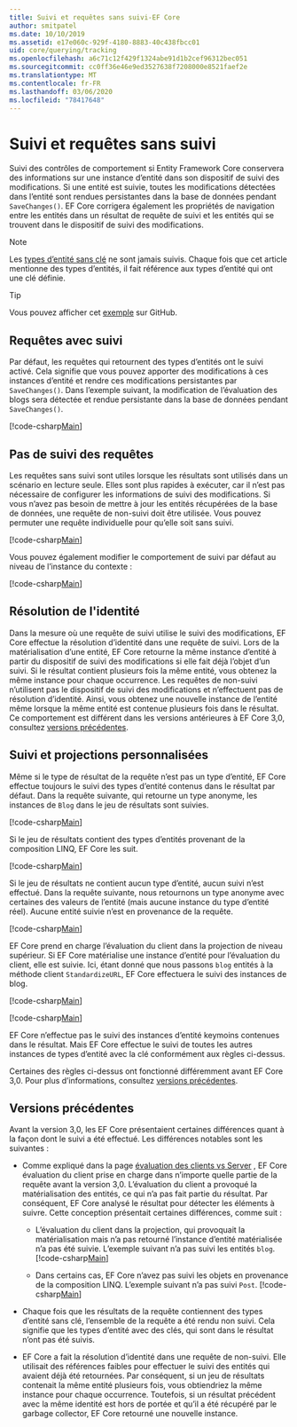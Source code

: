 ```yaml
---
title: Suivi et requêtes sans suivi-EF Core
author: smitpatel
ms.date: 10/10/2019
ms.assetid: e17e060c-929f-4180-8883-40c438fbcc01
uid: core/querying/tracking
ms.openlocfilehash: a6c71c12f429f1324abe91d1b2cef96312bec051
ms.sourcegitcommit: cc0ff36e46e9ed3527638f7208000e8521faef2e
ms.translationtype: MT
ms.contentlocale: fr-FR
ms.lasthandoff: 03/06/2020
ms.locfileid: "78417648"
---
```

# <a name="tracking-vs-no-tracking-queries"></a>Suivi et requêtes sans suivi

Suivi des contrôles de comportement si Entity Framework Core conservera des informations sur une instance d’entité dans son dispositif de suivi des modifications. Si une entité est suivie, toutes les modifications détectées dans l’entité sont rendues persistantes dans la base de données pendant `SaveChanges()`. EF Core corrigera également les propriétés de navigation entre les entités dans un résultat de requête de suivi et les entités qui se trouvent dans le dispositif de suivi des modifications.

> [!NOTE]
> Les [types d’entité sans clé](xref:core/modeling/keyless-entity-types) ne sont jamais suivis. Chaque fois que cet article mentionne des types d’entités, il fait référence aux types d’entité qui ont une clé définie.

> [!TIP]  
> Vous pouvez afficher cet [exemple](https://github.com/dotnet/EntityFramework.Docs/tree/master/samples/core/Querying) sur GitHub.

## <a name="tracking-queries"></a>Requêtes avec suivi

Par défaut, les requêtes qui retournent des types d’entités ont le suivi activé. Cela signifie que vous pouvez apporter des modifications à ces instances d’entité et rendre ces modifications persistantes par `SaveChanges()`. Dans l’exemple suivant, la modification de l’évaluation des blogs sera détectée et rendue persistante dans la base de données pendant `SaveChanges()`.

[!code-csharp[Main](../../../samples/core/Querying/Tracking/Sample.cs#Tracking)]

## <a name="no-tracking-queries"></a>Pas de suivi des requêtes

Les requêtes sans suivi sont utiles lorsque les résultats sont utilisés dans un scénario en lecture seule. Elles sont plus rapides à exécuter, car il n’est pas nécessaire de configurer les informations de suivi des modifications. Si vous n’avez pas besoin de mettre à jour les entités récupérées de la base de données, une requête de non-suivi doit être utilisée. Vous pouvez permuter une requête individuelle pour qu’elle soit sans suivi.

[!code-csharp[Main](../../../samples/core/Querying/Tracking/Sample.cs#NoTracking)]

Vous pouvez également modifier le comportement de suivi par défaut au niveau de l’instance du contexte :

[!code-csharp[Main](../../../samples/core/Querying/Tracking/Sample.cs#ContextDefaultTrackingBehavior)]

## <a name="identity-resolution"></a>Résolution de l'identité

Dans la mesure où une requête de suivi utilise le suivi des modifications, EF Core effectue la résolution d’identité dans une requête de suivi. Lors de la matérialisation d’une entité, EF Core retourne la même instance d’entité à partir du dispositif de suivi des modifications si elle fait déjà l’objet d’un suivi. Si le résultat contient plusieurs fois la même entité, vous obtenez la même instance pour chaque occurrence. Les requêtes de non-suivi n’utilisent pas le dispositif de suivi des modifications et n’effectuent pas de résolution d’identité. Ainsi, vous obtenez une nouvelle instance de l’entité même lorsque la même entité est contenue plusieurs fois dans le résultat. Ce comportement est différent dans les versions antérieures à EF Core 3,0, consultez [versions précédentes](#previous-versions).

## <a name="tracking-and-custom-projections"></a>Suivi et projections personnalisées

Même si le type de résultat de la requête n’est pas un type d’entité, EF Core effectue toujours le suivi des types d’entité contenus dans le résultat par défaut. Dans la requête suivante, qui retourne un type anonyme, les instances de `Blog` dans le jeu de résultats sont suivies.

[!code-csharp[Main](../../../samples/core/Querying/Tracking/Sample.cs#CustomProjection1)]

Si le jeu de résultats contient des types d’entités provenant de la composition LINQ, EF Core les suit.

[!code-csharp[Main](../../../samples/core/Querying/Tracking/Sample.cs#CustomProjection2)]

Si le jeu de résultats ne contient aucun type d’entité, aucun suivi n’est effectué. Dans la requête suivante, nous retournons un type anonyme avec certaines des valeurs de l’entité (mais aucune instance du type d’entité réel). Aucune entité suivie n’est en provenance de la requête.

[!code-csharp[Main](../../../samples/core/Querying/Tracking/Sample.cs#CustomProjection3)]

 EF Core prend en charge l’évaluation du client dans la projection de niveau supérieur. Si EF Core matérialise une instance d’entité pour l’évaluation du client, elle est suivie. Ici, étant donné que nous passons `blog` entités à la méthode client `StandardizeURL`, EF Core effectuera le suivi des instances de blog.

[!code-csharp[Main](../../../samples/core/Querying/Tracking/Sample.cs#ClientProjection)]

[!code-csharp[Main](../../../samples/core/Querying/Tracking/Sample.cs#ClientMethod)]

EF Core n’effectue pas le suivi des instances d’entité keymoins contenues dans le résultat. Mais EF Core effectue le suivi de toutes les autres instances de types d’entité avec la clé conformément aux règles ci-dessus.

Certaines des règles ci-dessus ont fonctionné différemment avant EF Core 3,0. Pour plus d’informations, consultez [versions précédentes](#previous-versions).

## <a name="previous-versions"></a>Versions précédentes

Avant la version 3,0, les EF Core présentaient certaines différences quant à la façon dont le suivi a été effectué. Les différences notables sont les suivantes :

- Comme expliqué dans la page [évaluation des clients vs Server](xref:core/querying/client-eval) , EF Core évaluation du client prise en charge dans n’importe quelle partie de la requête avant la version 3,0. L’évaluation du client a provoqué la matérialisation des entités, ce qui n’a pas fait partie du résultat. Par conséquent, EF Core analysé le résultat pour détecter les éléments à suivre. Cette conception présentait certaines différences, comme suit :
  - L’évaluation du client dans la projection, qui provoquait la matérialisation mais n’a pas retourné l’instance d’entité matérialisée n’a pas été suivie. L’exemple suivant n’a pas suivi les entités `blog`.
    [!code-csharp[Main](../../../samples/core/Querying/Tracking/Sample.cs#ClientProjection)]

  - Dans certains cas, EF Core n’avez pas suivi les objets en provenance de la composition LINQ. L’exemple suivant n’a pas suivi `Post`.
    [!code-csharp[Main](../../../samples/core/Querying/Tracking/Sample.cs#CustomProjection2)]

- Chaque fois que les résultats de la requête contiennent des types d’entité sans clé, l’ensemble de la requête a été rendu non suivi. Cela signifie que les types d’entité avec des clés, qui sont dans le résultat n’ont pas été suivis.
- EF Core a fait la résolution d’identité dans une requête de non-suivi. Elle utilisait des références faibles pour effectuer le suivi des entités qui avaient déjà été retournées. Par conséquent, si un jeu de résultats contenait la même entité plusieurs fois, vous obtiendriez la même instance pour chaque occurrence. Toutefois, si un résultat précédent avec la même identité est hors de portée et qu’il a été récupéré par le garbage collector, EF Core retourné une nouvelle instance.
